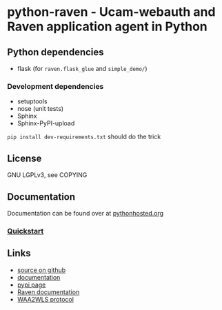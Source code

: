 # python-raven - Ucam-webauth and Raven application agent in Python

## Python dependencies

  - flask (for `raven.flask_glue` and `simple_demo/`)

### Development dependencies

  - setuptools
  - nose (unit tests)
  - Sphinx
  - Sphinx-PyPI-upload

`pip install dev-requirements.txt` should do the trick

## License

GNU LGPLv3, see COPYING

## Documentation

Documentation can be found over at
[pythonhosted.org](https://pythonhosted.org/python-raven/)

### [Quickstart](https://pythonhosted.org/python-raven/quickstart.html)

## Links

  - [source on github](https://github.com/danielrichman/python-raven)
  - [documentation](https://pythonhosted.org/python-raven)
  - [pypi page](https://pypi.python.org/pypi/python-raven)
  - [Raven documentation](https://raven.cam.ac.uk/project/)
  - [WAA2WLS protocol](https://raven.cam.ac.uk/project/waa2wls-protocol.txt)


